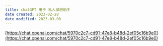 ```yaml
---
title: chatGPT 用于 私人减肥助手
date created: 2023-02-28
date modified: 2023-03-08
---
```


[https://chat.openai.com/chat/5970c2c7-cd91-47e8-b48d-2ef05c16b9e0](https://chat.openai.com/chat/5970c2c7-cd91-47e8-b48d-2ef05c16b9e0)
